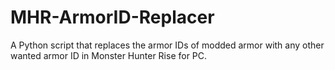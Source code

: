 # MHR-ArmorID-Replacer
A Python script that replaces the armor IDs of modded armor with any other wanted armor ID in Monster Hunter Rise for PC. 
